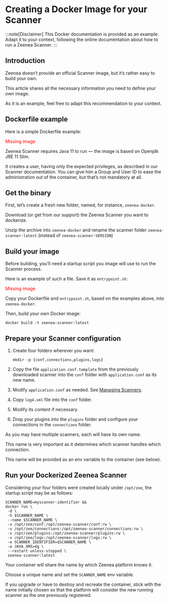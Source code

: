 <!-- #p100003 -->
# Creating a Docker Image for your Scanner

<!-- #p100009 -->
:::note\[Disclaimer\] This Docker documentation is provided as an example. Adapt it to your context, following the online documentation about how to run a Zeenea Scanner. :::

<!-- #p100015 -->
## Introduction

<!-- #p100021 -->
Zeenea doesn’t provide an official Scanner image, but it’s rather easy to build your own.

<!-- #p100027 -->
This article shares all the necessary information you need to define your own image.

<!-- #p100033 -->
As it is an example, feel free to adapt this recommendation to your context.

<!-- #p100039 -->
## Dockerfile example

<!-- #p100045 -->
Here is a simple Dockerfile example:

<!-- #p100051 -->
<font color="red">
Missing image
</font>

<!-- #p100063 -->
Zeenea Scanner requires Java 11 to run — the image is based on Openjdk JRE 11 Slim.

<!-- #p100069 -->
It creates a user, having only the expected privileges, as described in our Scanner documentation. You can give him a Group and User ID to ease the administration out of the container, but that’s not mandatory at all.

<!-- #p100075 -->
## Get the binary

<!-- #p100084 -->
First, let’s create a fresh new folder, named, for instance, `zeenea-docker`.

<!-- #p100090 -->
Download (or get from our support) the Zeenea Scanner you want to dockerize.

<!-- #p100105 -->
Unzip the archive into `zeenea-docker` and rename the scanner folder `zeenea-scanner-latest` (instead of `zeenea-scanner-VERSION`)

<!-- #p100111 -->
## Build your image

<!-- #p100117 -->
Before building, you’ll need a startup script you image will use to run the Scanner process.

<!-- #p100126 -->
Here is an example of such a file. Save it as `entrypoint.sh`:

<!-- #p100132 -->
<font color="red">
Missing image
</font>

<!-- #p100150 -->
Copy your Dockerfile and `entrypoint.sh`, based on the examples above, into `zeenea-docker`.

<!-- #p100156 -->
Then, build your own Docker image:

<!-- #p100165 -->
`docker build -t zeenea-scanner:latest`

<!-- #p100171 -->
## Prepare your Scanner configuration

1. <!-- #p100177 -->
   Create four folders wherever you want:

   <!-- #p100186 -->
   `mkdir -p {conf,connections,plugins,logs}`

2. <!-- #p100204 -->
   Copy the file `application.conf.template` from the previously downloaded scanner into the `conf` folder with `application.conf` as its new name.

3. <!-- #p100225 -->
   Modify `application.conf` as needed. See [Managing Scanners](zeenea-managing-scanners.md# "Managing Scanners").

4. <!-- #p100240 -->
   Copy `log4.xml` file into the `conf` folder.

5. <!-- #p100249 -->
   Modify its content if necessary.

6. <!-- #p100264 -->
   Drop your plugins into the `plugins` folder and configure your connections in the `connections` folder.

<!-- #p100276 -->
As you may have multiple scanners, each will have its own name.

<!-- #p100282 -->
This name is very important as it determines which scanner handles which connection.

<!-- #p100288 -->
This name will be provided as an env variable to the container (see below).

<!-- #p100294 -->
## Run your Dockerized Zeenea Scanner

<!-- #p100303 -->
Considering your four folders were created locally under `/opt/zee`, the startup script may be as follows:

<!-- #p100309 -->
```
SCANNER_NAME=myscanner-identifier &&
docker run \
 -d \
 -h $SCANNER_NAME \
 --name $SCANNER_NAME \
 -v /opt/zee/conf:/opt/zeenea-scanner/conf:rw \
 -v /opt/zee/connections:/opt/zeenea-scanner/connections:rw \
 -v /opt/zee/plugins:/opt/zeenea-scanner/plugins:rw \
 -v /opt/zee/logs:/opt/zeenea-scanner/logs:rw \
 -e SCANNER_IDENTIFIER=$SCANNER_NAME \
 -e JAVA_XMX=4g \
 --restart unless-stopped \
 zeenea-scanner:latest
```

<!-- #p100315 -->
Your container will share the name by which Zeenea platform knows it.

<!-- #p100324 -->
Choose a unique name and set the `SCANNER_NAME` env variable.

<!-- #p100330 -->
If you upgrade or have to destroy and recreate the container, stick with the name initially chosen so that the platform will consider the new running scanner as the one previously registered.

